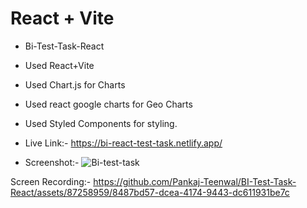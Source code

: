 # React + Vite
* Bi-Test-Task-React
- Used React+Vite
- Used Chart.js for Charts
- Used react google charts for Geo Charts
- Used Styled Components for styling.

- Live Link:- https://bi-react-test-task.netlify.app/
- Screenshot:-
![Bi-test-task](https://github.com/Pankaj-Teenwal/BI-Test-Task-React/assets/87258959/bec4c298-80b9-4a12-ac0b-7704c5d55a1d)

Screen Recording:-
https://github.com/Pankaj-Teenwal/BI-Test-Task-React/assets/87258959/8487bd57-dcea-4174-9443-dc611931be7c

